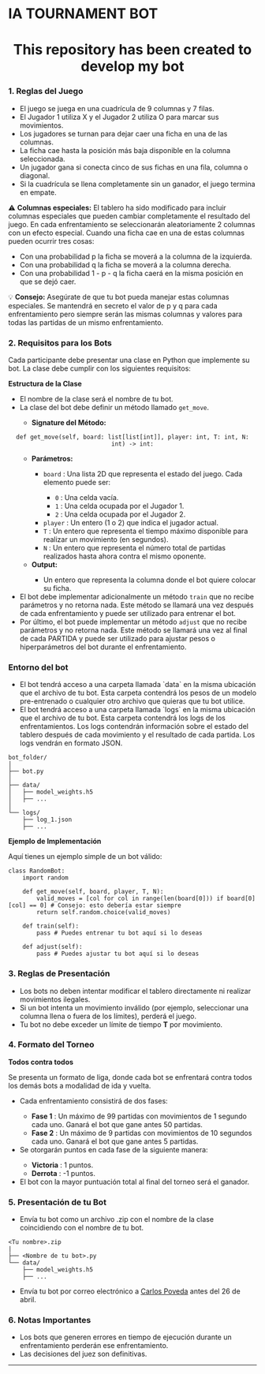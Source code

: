 # IA TOURNAMENT BOT

<div align="center">
  <h1>This repository has been created to develop my bot</h1>
</div>

<div>

  <h3>1. Reglas del Juego</h3>
  <ul>
    <li>El juego se juega en una cuadrícula de 9 columnas y 7 filas.</li>
    <li>El Jugador 1 utiliza X y el Jugador 2 utiliza O para marcar sus movimientos.</li>
    <li>Los jugadores se turnan para dejar caer una ficha en una de las columnas.</li>
    <li>La ficha cae hasta la posición más baja disponible en la columna seleccionada.</li>
    <li>Un jugador gana si conecta cinco de sus fichas en una fila, columna o diagonal.</li>
    <li>Si la cuadrícula se llena completamente sin un ganador, el juego termina en empate.</li>
  </ul>

  <p>⚠️ <span style="font-weight: bold">Columnas especiales:</span> El tablero ha sido modificado para incluir columnas especiales que pueden cambiar completamente el resultado del juego. En cada enfrentamiento se seleccionarán aleatoriamente 2 columnas con un efecto especial. Cuando una ficha cae en una de estas columnas pueden ocurrir tres cosas:</p>
  <ul>
    <li>Con una probabilidad p la ficha se moverá a la columna de la izquierda.</li>
    <li>Con una probabilidad q la ficha se moverá a la columna derecha.</li>
    <li>Con una probabilidad 1 - p - q la ficha caerá en la misma posición en que se dejó caer.</li>
  </ul>

  <p>💡 <span style="font-weight: bold">Consejo:</span> Asegúrate de que tu bot pueda manejar estas columnas especiales. Se mantendrá en secreto el valor de p y q para cada enfrentamiento pero siempre serán las mismas columnas y valores para todas las partidas de un mismo enfrentamiento.</p>

  <h3>2. Requisitos para los Bots</h3>
  <p>Cada participante debe presentar una clase en Python que implemente su bot. La clase debe cumplir con los siguientes requisitos:</p>

  <p style="font-weight: bold">Estructura de la Clase</p>

  <ul>
    <li>El nombre de la clase será el nombre de tu bot.</li>
    <li>La clase del bot debe definir un método llamado <code>get_move</code>.</li>
    <ul>
      <li>
        <span style="font-weight: bold">Signature del Método:</span>
      </li>
    </ul>
  </ul>
  <div align="center">
    <code>def get_move(self, board: list[list[int]], player: int, T: int, N: int) -> int:</code>
  </div>
  <ul>
    <ul>
      <li>
        <span style="font-weight: bold">Parámetros:</span>
      </li>
      <ul>
        <li>
          <code>board</code>
          : Una lista 2D que representa el estado del juego. Cada elemento puede ser:
        </li>
        <ul>
          <li>
            <code>0</code>
            : Una celda vacía.
          </li>
          <li>
            <code>1</code>
            : Una celda ocupada por el Jugador 1.
          </li>
          <li>
            <code>2</code>
            : Una celda ocupada por el Jugador 2.
          </li>
        </ul>
        <li>
          <code>player</code>
          : Un entero (1 o 2) que indica el jugador actual.
        </li>
        <li>
          <code>T</code>
          : Un entero que representa el tiempo máximo disponible para realizar un movimiento (en segundos).
        </li>
        <li>
          <code>N</code>
          : Un entero que representa el número total de partidas realizados hasta ahora contra el mismo oponente.
        </li>
      </ul>
      <li>
        <span style="font-weight: bold">Output:</span>
      </li>
      <ul>
        <li>
          Un entero que representa la columna donde el bot quiere colocar su ficha.
        </li>
      </ul>
    </ul>
    <li>
      El bot debe implementar adicionalmente un método <code>train</code> que no recibe parámetros y no retorna nada. Este método se llamará una vez después de cada enfrentamiento y puede ser utilizado para entrenar el bot.
    </li>
    <li>
      Por último, el bot puede implementar un método <code>adjust</code> que no recibe parámetros y no retorna nada. Este método se llamará una vez al final de cada PARTIDA y puede ser utilizado para ajustar pesos o hiperparámetros del bot durante el enfrentamiento.
    </li> 
  </ul>

  <h3>Entorno del bot</h3>
    <ul>
      <li>
        El bot tendrá acceso a una carpeta llamada `data` en la misma ubicación que el archivo de tu bot. Esta carpeta contendrá los pesos de un modelo pre-entrenado o cualquier otro archivo que quieras que tu bot utilice.
      </li>
      <li>
        El bot tendrá acceso a una carpeta llamada `logs` en la misma ubicación que el archivo de tu bot. Esta carpeta contendrá los logs de los enfrentamientos. Los logs contendrán información sobre el estado del tablero después de cada movimiento y el resultado de cada partida. Los logs vendrán en formato JSON.
      </li>
    </ul>

  ```
  bot_folder/
  │
  ├── bot.py
  │
  ├── data/
  │   ├── model_weights.h5
  │   ├── ...
  │
  └── logs/
      ├── log_1.json
      ├── ...
  ```
  <span style="font-weight: bold">Ejemplo de Implementación</span>
  <p>Aquí tienes un ejemplo simple de un bot válido:</p>

  ```
  class RandomBot:
      import random

      def get_move(self, board, player, T, N):
          valid_moves = [col for col in range(len(board[0])) if board[0][col] == 0] # Consejo: esto debería estar siempre
          return self.random.choice(valid_moves)

      def train(self):
          pass # Puedes entrenar tu bot aquí si lo deseas

      def adjust(self):
          pass # Puedes ajustar tu bot aquí si lo deseas
  ```


  <h3>3. Reglas de Presentación</h3>
  <ul>
    <li>
      Los bots no deben intentar modificar el tablero directamente ni realizar movimientos ilegales.
    </li>
    <li>
      Si un bot intenta un movimiento inválido (por ejemplo, seleccionar una columna llena o fuera de los límites), perderá el juego.
    </li>
    <li>
      Tu bot no debe exceder un límite de tiempo 
      <span style="font-weight: bold">T</span> por movimiento.
    </li>
  </ul>

  <h3>4. Formato del Torneo</h3>
  <p style="font-weight: bold">Todos contra todos</p>
  <p>Se presenta un formato de liga, donde cada bot se enfrentará contra todos los demás bots a modalidad de ida y vuelta.</p>


  <ul>
    <li>
      Cada enfrentamiento consistirá de dos fases:
    </li>
    <ul>
      <li>
        <span style="font-weight: bold">Fase 1</span>
          : Un máximo de 99 partidas con movimientos de 1 segundo cada uno. Ganará el bot que gane antes 50 partidas.
      </li>
      <li>
        <span style="font-weight: bold">Fase 2</span>
          : Un máximo de 9 partidas con movimientos de 10 segundos cada uno. Ganará el bot que gane antes 5 partidas.
      </li>
    </ul>
    <li>
      Se otorgarán puntos en cada fase de la siguiente manera:
    </li>
    <ul>
      <li>
        <span style="font-weight: bold">Victoria</span>
          : 1 puntos.
      </li>
      <li>
        <span style="font-weight: bold">Derrota</span>
          : -1 puntos.
      </li>
    </ul>
    <li>
      El bot con la mayor puntuación total al final del torneo será el ganador.
    </li>
  </ul>


  <h3>5. Presentación de tu Bot</h3>
  <ul>
    <li>
      Envía tu bot como un archivo .zip con el nombre de la clase coincidiendo con el nombre de tu bot.
    </li>
  </ul>

  ```
  <Tu nombre>.zip
  |
  ├── <Nombre de tu bot>.py
  └── data/
      ├── model_weights.h5
      ├── ...
  ```

  <ul>
    <li>
      Envía tu bot por correo electrónico a <a href="https://github.com/carlospov" target="_blank">Carlos Poveda</a>  antes del 26 de abril.
    </li>
  </ul>

  <h3>6. Notas Importantes</h3>
  <ul>
    <li>
      Los bots que generen errores en tiempo de ejecución durante un enfrentamiento perderán ese enfrentamiento.
    </li>
    <li>
      Las decisiones del juez son definitivas.
    </li>
  </ul>
</div>

---